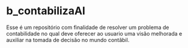 # b_contabilizaAI
Esse é um repositório com finalidade de resolver um problema de contabilidade no qual deve oferecer ao usuario uma visão melhorada e auxiliar na tomada de decisão no mundo contãbil.
